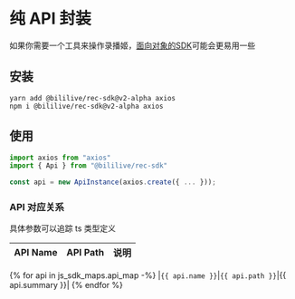 # 纯 API 封装

如果你需要一个工具来操作录播姬，[面向对象的SDK](./sdk.md)可能会更易用一些

## 安装

```shell
yarn add @bililive/rec-sdk@v2-alpha axios
npm i @bililive/rec-sdk@v2-alpha axios
```

## 使用

```ts
import axios from "axios"
import { Api } from "@bililive/rec-sdk"

const api = new ApiInstance(axios.create({ ... }));
```

### API 对应关系

具体参数可以追踪 ts 类型定义

| API Name | API Path | 说明 |
| -------- | -------- | ---- |
{% for api in js_sdk_maps.api_map -%}
|`{{ api.name }}`|`{{ api.path }}`|{{ api.summary }}|
{% endfor %}
